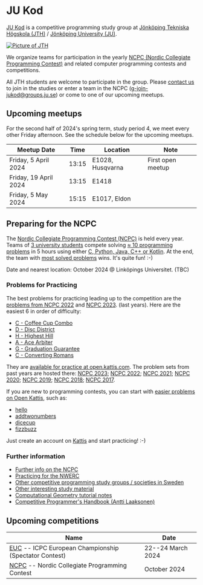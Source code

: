 JU Kod
======

[JU Kod] is a competitive programming study group at
[Jönköping Tekniska Högskola (JTH)] /
[Jönköping University (JU)].

[![Picture of JTH](https://github.com/jukod/jukod.github.io/assets/3999598/bd8f619e-9e5e-44ee-a67c-b6ce6373e1b8)][JU Kod]

We organize teams for participation in the yearly
[NCPC (Nordic Collegiate Programming Contest)](#preparing-for-the-ncpc)
and related computer programming contests and competitions.

All JTH students are welcome to participate in the group.
Please [contact us] to join in the studies or enter a team in the NCPC
([g-join-jukod@groups.ju.se])
or come to one of our upcoming meetups.


## Upcoming meetups

For the second half of 2024's spring term, study period 4,
we meet every other Friday afternoon.
See the schedule below for the upcoming meetups.

| Meetup Date           | Time  | Location         | Note |
| --------------------- | ----- | ---------------- | ---- |
| Friday, 5 April 2024  | 13:15 | E1028, Husqvarna | First open meetup |
| Friday, 19 April 2024 | 13:15 | E1418            | |
| Friday, 5 May 2024    | 15:15 | E1017, Eldon     | |


## Preparing for the NCPC

The [Nordic Collegiate Programming Contest (NCPC)] is held every year.
Teams of [3 university students] compete
solving [≈ 10 programming problems] in 5 hours
using either [C, Python, Java, C++ or Kotlin].
At the end,
the team with [most solved problems] wins.
It's quite fun!  :-)

Date and nearest location:
October 2024
@ Linköpings Universitet. (TBC)


### Problems for Practicing

The best problems for practicing leading up to the competition
are the
[problems from NCPC 2022](https://open.kattis.com/problem-sources/Nordic%20Collegiate%20Programming%20Contest%20%28NCPC%29%202022?order=difficulty_data)
and
[NCPC 2023](https://open.kattis.com/problem-sources/Nordic%20Collegiate%20Programming%20Contest%20%28NCPC%29%202023?order=difficulty_data).
(last years).
Here are the easiest 6 in order of difficulty:

- [C -     Coffee Cup Combo](https://open.kattis.com/problems/coffeecupcombo)
- [D -        Disc District](https://open.kattis.com/problems/discdistrict)
- [H -         Highest Hill](https://open.kattis.com/problems/highesthill)
- [A -          Ace Arbiter](https://open.kattis.com/problems/acearbiter)
- [G - Graduation Guarantee](https://open.kattis.com/problems/graduationguarantee)
- [C -    Converting Romans](https://open.kattis.com/problems/convertingromans)

They are [available for practice at open.kattis.com](https://open.kattis.com/problem-sources/Nordic%20Collegiate%20Programming%20Contest%20%28NCPC%29%202022?order=difficulty_data).
The problem sets from past years are hosted there:
[NCPC 2023](https://open.kattis.com/problem-sources/Nordic%20Collegiate%20Programming%20Contest%20%28NCPC%29%202023?order=difficulty_data);
[NCPC 2022](https://open.kattis.com/problem-sources/Nordic%20Collegiate%20Programming%20Contest%20%28NCPC%29%202022?order=difficulty_data);
[NCPC 2021](https://open.kattis.com/problem-sources/Nordic%20Collegiate%20Programming%20Contest%20%28NCPC%29%202021?order=difficulty_data);
[NCPC 2020](https://open.kattis.com/problem-sources/Nordic%20Collegiate%20Programming%20Contest%20%28NCPC%29%202020?order=difficulty_data);
[NCPC 2019](https://open.kattis.com/problem-sources/Nordic%20Collegiate%20Programming%20Contest%20%28NCPC%29%202019?order=difficulty_data);
[NCPC 2018](https://open.kattis.com/problem-sources/Nordic%20Collegiate%20Programming%20Contest%20%28NCPC%29%202018?order=difficulty_data);
[NCPC 2017](https://open.kattis.com/problem-sources/Nordic%20Collegiate%20Programming%20Contest%20%28NCPC%29%202017?order=difficulty_data).

If you are new to programming contests,
you can start with
[easier problems on Open Kattis](https://open.kattis.com/problems?order=difficulty_data),
such as:

* [hello](https://open.kattis.com/problems/hello)
* [addtwonumbers](https://open.kattis.com/problems/addtwonumbers)
* [dicecup](https://open.kattis.com/problems/dicecup)
* [fizzbuzz](https://open.kattis.com/problems/fizzbuzz)

Just create an account on [Kattis](https://open.kattis.com/) and start practicing!  :-)


### Further information

* [Further info on the NCPC](ncpc.md)
* [Practicing for the NWERC](nwerc.md)
* [Other competitive programming study groups / societies in Sweden](other-groups.md)
* [Other interesting study material](material.md)
* [Computational Geometry tutorial notes](compgeo.md)
* [Competitive Programmer's Handbook (Antti Laaksonen)](https://cses.fi/book/book.pdf)

## Upcoming competitions

| Name                                                    | Date              |
| ------------------------------------------------------- | ----------------- |
| [EUC] -- ICPC European Championship (Spectator Contest) | 22--24 March 2024 |
| [NCPC] -- Nordic Collegiate Programming Contest         |      October 2024 |


[NCPC]: https://nordic.icpc.io/
[Nordic Collegiate Programming Contest (NCPC)]: https://nordic.icpc.io/
[NWERC]: https://nwerc.eu/
[EUC]: https://euc.icpc.global/
[ICPC]: https://icpc.global/

[≈ 10 programming problems]: https://github.com/icpc/ncpc-web/releases/download/ncpc2022-data/ncpc2022problems.pdf
[most solved problems]: https://ncpc23.kattis.com/contests/ncpc23/standings
[C, Python, Java, C++ or Kotlin]: https://docs.icpc.global/worldfinals-programming-environment/
[3 university students]: https://live.staticflickr.com/7884/32596056617_5dc85ee500_b.jpg

[regional rules]: https://icpc.global/regionals/rules
[NCPC rules]:     https://nordic.icpc.io/ncpc2023/compete#rules
[NWERC rules]:    https://nwerc.eu/rules/
[EUC rules]:      https://euc.icpc.global/home-2024/rules/
[ICPC rules]:     https://icpc.global/worldfinals/rules
[coach]:          https://icpc.global/regionals/rules

[NCPC 2023 results]: https://ncpc23.kattis.com/contests/ncpc23/standings?filter=5254

[Competition format]: https://live.staticflickr.com/1526/26113291873_9208648a69_b.jpg

[JU]:                                https://ju.se/
[Jönköping University (JU)]:         https://ju.se/
[Jönköping Tekniska Högskola (JTH)]: https://ju.se/om-oss/tekniska-hogskolan.html
[JTH]:                               https://ju.se/om-oss/tekniska-hogskolan.html
[contact us]:                mailto:g-join-jukod@groups.ju.se
[g-join-jukod@groups.ju.se]: mailto:g-join-jukod@groups.ju.se

[JU Kod]: https://jukod.github.io/
